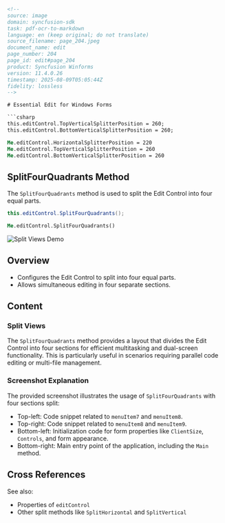 ```html
<!--
source: image
domain: syncfusion-sdk
task: pdf-ocr-to-markdown
language: en (keep original; do not translate)
source_filename: page_204.jpeg
document_name: edit
page_number: 204
page_id: edit#page_204
product: Syncfusion Winforms
version: 11.4.0.26
timestamp: 2025-08-09T05:05:44Z
fidelity: lossless
-->

# Essential Edit for Windows Forms

```csharp
this.editControl.TopVerticalSplitterPosition = 260;
this.editControl.BottomVerticalSplitterPosition = 260;
```

```vb
Me.editControl.HorizontalSplitterPosition = 220
Me.editControl.TopVerticalSplitterPosition = 260
Me.editControl.BottomVerticalSplitterPosition = 260
```

## SplitFourQuadrants Method

The `SplitFourQuadrants` method is used to split the Edit Control into four equal parts.

```csharp
this.editControl.SplitFourQuadrants();
```

```vb
Me.editControl.SplitFourQuadrants()
```

![Split Views Demo](./Split_VIEWS_DEMO.png)

## Overview

- Configures the Edit Control to split into four equal parts.
- Allows simultaneous editing in four separate sections.

## Content

### Split Views

The `SplitFourQuadrants` method provides a layout that divides the Edit Control into four sections for efficient multitasking and dual-screen functionality. This is particularly useful in scenarios requiring parallel code editing or multi-file management.

### Screenshot Explanation

The provided screenshot illustrates the usage of `SplitFourQuadrants` with four sections split:
- Top-left: Code snippet related to `menuItem7` and `menuItem8`.
- Top-right: Code snippet related to `menuItem8` and `menuItem9`.
- Bottom-left: Initialization code for form properties like `ClientSize`, `Controls`, and form appearance.
- Bottom-right: Main entry point of the application, including the `Main` method.

## Cross References

See also:
- Properties of `editControl`
- Other split methods like `SplitHorizontal` and `SplitVertical`

<!-- tags: [Syncfusion, Winforms, EditControl, SplitFourQuadrants, Windows Forms] keywords: [EditControl, Quadrants, Split, Windows Forms, Multitasking, Code Editing, Layout] -->
```